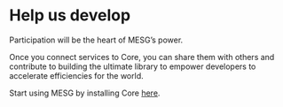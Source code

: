 # Help us develop

Participation will be the heart of MESG’s power. 

Once you connect services to Core, you can share them with others and contribute to building the ultimate library to empower developers to accelerate efficiencies for the world.

Start using MESG by installing Core [here](start-here/installing-core.md). 

